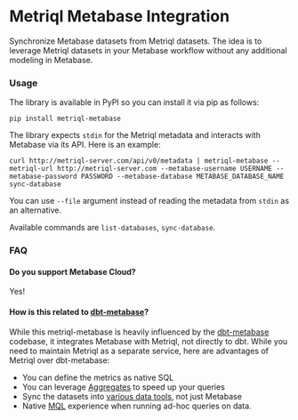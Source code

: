 # Metriql Metabase Integration 

Synchronize Metabase datasets from Metriql datasets. The idea is to leverage Metriql datasets in your Metabase workflow without any additional modeling in Metabase.

### Usage

The library is available in PyPI so you can install it via pip as follows:

```
pip install metriql-metabase
```

The library expects `stdin` for the Metriql metadata and interacts with Metabase via its API. Here is an example:

```
curl http://metriql-server.com/api/v0/metadata | metriql-metabase --metriql-url http://metriql-server.com --metabase-username USERNAME --metabase-password PASSWORD --metabase-database METABASE_DATABASE_NAME sync-database
```

You can use `--file` argument instead of reading the metadata from `stdin` as an alternative.

Available commands are `list-databases`, `sync-database`.

### FAQ

#### Do you support Metabase Cloud?

Yes!

#### How is this related to [dbt-metabase](https://github.com/gouline/dbt-metabase)?

While this metriql-metabase is heavily influenced by the [dbt-metabase](https://github.com/gouline/dbt-metabase) codebase, 
it integrates Metabase with Metriql, not directly to dbt. While you need to maintain Metriql as a separate service, here are advantages of Metriql over dbt-metabase:

* You can define the metrics as native SQL
* You can leverage [Aggregates](https://metriql.com/introduction/aggregates) to speed up your queries
* Sync the datasets into [various data tools](https://metriql.com/integrations/bi-tools/index), not just Metabase
* Native [MQL](https://metriql.com/query/mql) experience when running ad-hoc queries on data.


